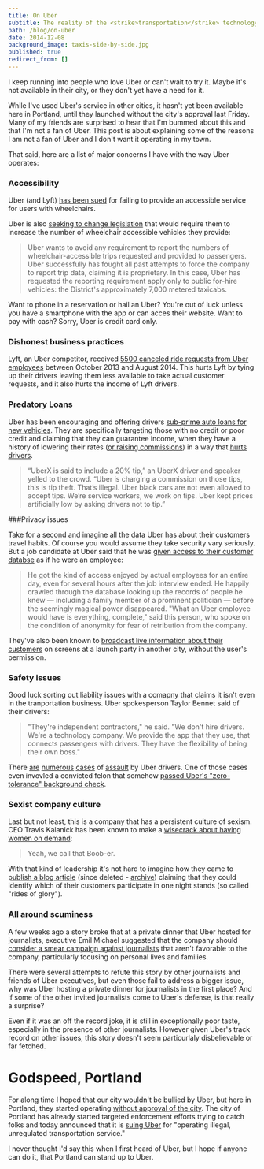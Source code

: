 ```yaml
---
title: On Uber
subtitle: The reality of the <strike>transportation</strike> technology company
path: /blog/on-uber
date: 2014-12-08
background_image: taxis-side-by-side.jpg
published: true
redirect_from: []
---
```


I keep running into people who love Uber or can't wait to try it. Maybe it's not available in their city, or they don't yet have a need for it.

While I've used Uber's service in other cities, it hasn't yet been available here in Portland, until they launched without the city's approval last Friday. Many of my friends are surprised to hear that I'm bummed about this and that I'm not a fan of Uber. This post is about explaining some of the reasons I am not a fan of Uber and I don't want it operating in my town.

That said, here are a list of major concerns I have with the way Uber operates:

### Accessibility

Uber (and Lyft) [has been sued](http://nextcity.org/daily/entry/wheelchair-users-ride-share-uber-lyft) for failing to provide an accessible service for users with wheelchairs.

Uber is also [seeking to change legislation](http://wamu.org/news/14/11/18/uber_seeks_changes_to_wheelchair_accessible_taxi_bill) that would require them to increase the number of wheelchair accessible vehicles they provide:

<blockquote>Uber wants to avoid any requirement to report the numbers of wheelchair-accessible trips requested and provided to passengers. Uber successfully has fought all past attempts to force the company to report trip data, claiming it is proprietary. In this case, Uber has requested the reporting requirement apply only to public for-hire vehicles: the District's approximately 7,000 metered taxicabs.</blockquote>

Want to phone in a reservation or hail an Uber? You're out of luck unless you have a smartphone with the app or can acces their website. Want to pay with cash? Sorry, Uber is credit card only.

### Dishonest business practices

Lyft, an Uber competitor, received [5500 canceled ride requests from Uber employees](http://money.cnn.com/2014/08/11/technology/uber-fake-ride-requests-lyft/) between October 2013 and August 2014. This hurts Lyft by tying up their drivers leaving them less available to take actual customer requests, and it also hurts the income of Lyft drivers.

### Predatory Loans

Uber has been encouraging and offering drivers [sub-prime auto loans for new vehicles](http://valleywag.gawker.com/uber-and-its-shady-partners-are-pushing-drivers-into-su-1649936785). They are specifically targeting those with no credit or poor credit and claiming that they can guarantee income, when they have a history of lowering their rates ([or raising commissions](http://www.forbes.com/sites/ellenhuet/2014/09/22/uber-now-taking-its-biggest-uberx-commission-ever-25-percent/)) in a way that [hurts drivers](http://www.buzzfeed.com/johanabhuiyan/uber-drivers-protest-in-sf-and-la-while-drivers-in-ny-and-lo).

<blockquote>“UberX is said to include a 20% tip,” an UberX driver and speaker yelled to the crowd. “Uber is charging a commission on those tips, this is tip theft. That’s illegal. Uber black cars are not even allowed to accept tips. We’re service workers, we work on tips. Uber kept prices artificially low by asking drivers not to tip.”</blockquote>

###Privacy issues

Take for a second and imagine all the data Uber has about their customers travel habits. Of course you would assume they take security vary seriously. But a job candidate at Uber said that he was [given access to their customer databse](http://www.businessinsider.com/uber-reportedly-gave-an-interview-candidate-access-to-the-companys-rider-database-2014-12) as if he were an employee:

<blockquote>He got the kind of access enjoyed by actual employees for an entire day, even for several hours after the job interview ended. He happily crawled through the database looking up the records of people he knew — including a family member of a prominent politician — before the seemingly magical power disappeared. "What an Uber employee would have is everything, complete," said this person, who spoke on the condition of anonymity for fear of retribution from the company.</blockquote>

They've also been known to [broadcast live information about their customers](https://medium.com/@petersimsie/can-we-trust-uber-c0e793deda36) on screens at a launch party in another city, without the user's permission.

### Safety issues

Good luck sorting out liability issues with a comapny that claims it isn't even in the tranportation business. Uber spokesperson Taylor Bennet said of their drivers:

<blockquote>"They're independent contractors," he said. "We don't hire drivers. We're a technology company. We provide the app that they use, that connects passengers with drivers. They have the flexibility of being their own boss."</blockquote>

There [are](http://betabeat.com/2013/03/uber-limo-driver-alleged-rape-sexual-assault-uber-customer-dc-not-charged/) [numerous](http://www.latimes.com/local/lanow/la-me-ln-uber-driver-arrested-san-francisco-20140604-story.html) [cases](http://www.nbclosangeles.com/news/local/Uber-Driver-Arrested-Kidnap-With-Sexual-Intent-Charge-261730151.html) of [assault](http://recode.net/2014/09/27/uber-takes-another-hit-with-hammer-attack-incident/) by Uber drivers. One of those cases even invovled a convicted felon that somehow [passed Uber's "zero-tolerance" background check](http://www.forbes.com/sites/ellenhuet/2014/06/03/uber-driver-with-felony-conviction-charged-with-battery-for-allegedly-hitting-passenger/).

### Sexist company culture

Last but not least, this is a company that has a persistent culture of sexism. CEO Travis Kalanick has been known to make a [wisecrack about having women on demand](http://www.gq.com/news-politics/newsmakers/201403/uber-cab-confessions?currentPage=1):

<blockquote>Yeah, we call that Boob-er.</blockquote>

With that kind of leadership it's not hard to imagine how they came to [publish a blog article](http://boingboing.net/2014/11/19/uber-can-track-your-one-night.html) (since deleted - [archive](https://web.archive.org/web/20140828024924/http://blog.uber.com/ridesofglory)) claiming that they could identify which of their customers participate in one night stands (so called "rides of glory").

### All around scuminess

A few weeks ago a story broke that at a private dinner that Uber hosted for journalists, executive Emil Michael suggested that the company should [consider a smear campaign against journalists](http://www.buzzfeed.com/bensmith/uber-executive-suggests-digging-up-dirt-on-journalists) that aren't favorable to the company, particularly focusing on personal lives and families.

There were several attempts to refute this story by other journalists and friends of Uber executives, but even those fail to address a bigger issue, why was Uber hosting a private dinner for journalists in the first place? And if some of the other invited journalists come to Uber's defense, is that really a surprise?

Even if it was an off the record joke, it is still in exceptionally poor taste, especially in the presence of other journalists. However given Uber's track record on other issues, this story doesn't seem particurlaly disbelievable or far fetched.

# Godspeed, Portland

For along time I hoped that our city wouldn't be bullied by Uber, but here in Portland, they started operating [without approval of the city](http://www.portlandoregon.gov/transportation/article/511920). The city of Portland has already started targeted enforcement efforts trying to catch folks and today announced that it is [suing Uber](http://www.portlandoregon.gov/transportation/article/511920) for "operating illegal, unregulated transportation service."

I never thought I'd say this when I first heard of Uber, but I hope if anyone can do it, that Portland can stand up to Uber.

